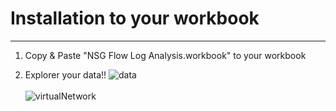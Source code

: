 # Installation to your workbook
----
1. Copy & Paste "NSG Flow Log Analysis.workbook" to your workbook

2. Explorer your data!!
![data](https://user-images.githubusercontent.com/32254293/114487058-e39a0680-9c49-11eb-9a7c-aa8dbc7462ee.png) </br></br>
![virtualNetwork](https://user-images.githubusercontent.com/32254293/114486658-417a1e80-9c49-11eb-8055-3e04f7f63a23.gif)